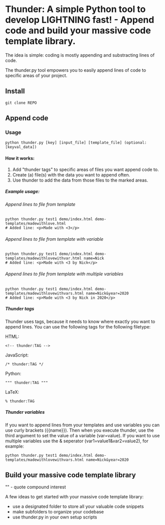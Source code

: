 # Thunder: A simple Python tool to develop LIGHTNING fast! - Append code and build your massive code template library.

The idea is simple: coding is mostly appending and substracting lines of code. 

The thunder.py tool empowers you to easily append lines of code to specific areas of your project.

## Install
```
git clone REPO
```

## Append code
### Usage
```
python thunder.py [key] [input_file] [template_file] (optional: [keyval_data])
```

#### How it works:

1. Add "thunder tags" to specific areas of files you want append code to.
2. Create (a) file(s) with the data you want to append often.
3. Use thunder to add the data from those files to the marked areas.

##### Example usage:

###### Append lines to file from template
```
python thunder.py test1 demo/index.html demo-templates/madewithlove.html 
# Added line: <p>Made with <3</p>
```

###### Append lines to file from template with variable
```
python thunder.py test1 demo/index.html demo-templates/madewithlovewithvar.html name=Nick
# Added line: <p>Made with <3 by Nick</p>
```

###### Append lines to file from template with multiple variables
```
python thunder.py test1 demo/index.html demo-templates/madewithlovewithvars.html name=Nick&year=2020
# Added line: <p>Made with <3 by Nick in 2020</p>
```

##### Thunder tags
Thunder uses tags, because it needs to know where exactly you want to append lines. You can use the following tags for the following filetype:

HTML:
```
<!-- thunder:TAG -->
```

JavaScript:
```
/* thunder:TAG */
```

Python:
```
""" thunder:TAG """
```

LaTeX:
```
% thunder:TAG
```

##### Thunder variables
If you want to append lines from your templates and use variables you can use curly brackets ({{name}}).
Then when you execute thunder, use the third argument to set the value of a variable (var=value). If you want to use multiple variables use the & seperator (var1=value1&var2=value2), for example: 
```
python thunder.py test1 demo/index.html demo-templates/madewithlovewithvars.html name=Nick&year=2020
```

## Build your massive code template library
"" - quote compound interest

A few ideas to get started with your massive code template library:
- use a designated folder to store all your valuable code snippets
- make subfolders to organize your codebase
- use thunder.py in your own setup scripts
